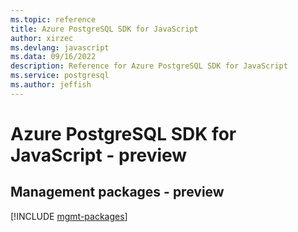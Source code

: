 ```yaml
---
ms.topic: reference
title: Azure PostgreSQL SDK for JavaScript
author: xirzec
ms.devlang: javascript
ms.data: 09/16/2022
description: Reference for Azure PostgreSQL SDK for JavaScript
ms.service: postgresql
ms.author: jeffish
---
```

# Azure PostgreSQL SDK for JavaScript - preview

## Management packages - preview
[!INCLUDE [mgmt-packages](postgresql-mgmt-index.md)]